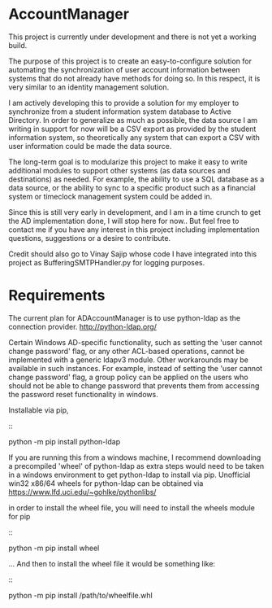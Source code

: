 # AccountManager

This project is currently under development and there is not yet a working build.

The purpose of this project is to create an easy-to-configure solution for automating the synchronization of user account information between systems that do not already have methods for doing so.  In this respect, it is very similar to an identity management solution.

I am actively developing this to provide a solution for my employer to synchronize from a student information system database to Active Directory.  In order to generalize as much as possible, the data source I am writing in support for now will be a CSV export as provided by the student information system, so theoretically any system that can export a CSV with user information could be made the data source.

The long-term goal is to modularize this project to make it easy to write additional modules to support other systems (as data sources and destinations) as needed.  For example, the ability to use a SQL database as a data source, or the ability to sync to a specific product such as a financial system or timeclock management system could be added in.

Since this is still very early in development, and I am in a time crunch to get the AD implementation done, I will stop here for now.. But feel free to contact me if you have any interest in this project including implementation questions, suggestions or a desire to contribute.

Credit should also go to Vinay Sajip whose code I have integrated into this project as BufferingSMTPHandler.py for logging purposes.

Requirements
============

The current plan for ADAccountManager is to use python-ldap as the connection provider.
http://python-ldap.org/

Certain Windows AD-specific functionality, such as setting the 'user cannot change password' flag, or any other ACL-based operations, cannot be implemented with
a generic ldapv3 module.  Other workarounds may be available in such instances.  For example, instead of setting the 'user cannot change password' flag, a group policy can be applied on the users who should not be able to change password that prevents them from accessing the password reset functionality in windows.

Installable via pip,

::

python -m pip install python-ldap

If you are running this from a windows machine, I recommend downloading a precompiled 'wheel' of python-ldap as extra steps would need to be taken in a windows environment to get python-ldap to install via pip.  Unofficial win32 x86/64 wheels for python-ldap can be obtained via https://www.lfd.uci.edu/~gohlke/pythonlibs/

in order to install the wheel file, you will need to install the wheels module for pip

::

python -m pip install wheel

... And then to install the wheel file it would be something like:

::

python -m pip install /path/to/wheelfile.whl
